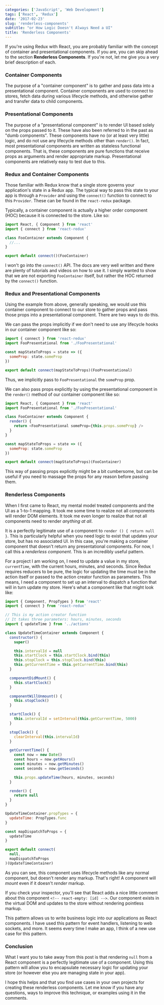 ```yaml
---
categories: ['JavaScript', 'Web Development']
tags: ['React', 'Redux']
date: '2017-02-23'
slug: 'renderless-components'
subtitle: "or How Logic Doesn't Always Need a UI"
title: 'Renderless Components'
---
```


If you're using Redux with React, you are probably familiar with the concept of container and presentational components. If you are, you can skip ahead to the section **Renderless Components**. If you're not, let me give you a very brief description of each.

### Container Components

The purpose of a "container component" is to gather and pass data into a presentational component. Container components are used to connect to stores, fetch data during various lifecycle methods, and otherwise gather and transfer data to child components.

### Presentational Components

The purpose of a "presentational component" is to render UI based solely on the props passed to it. These have also been referred to in the past as "dumb components". These components have no (or at least very little) logic, and do not use any lifecycle methods other than `render()`. In fact, most presentational components are written as stateless functional components. That is, these components are pure functions that receive props as arguments and render appropriate markup. Presentational components are relatively easy to test due to this.

### Redux and Container Components

Those familiar with Redux know that a single store governs your application's state in a Redux app. The typical way to pass this state to your app is through a `Provider` and using the `connect()` function to connect to this `Provider`. These can be found in the `react-redux` package.

Typically, a container component is actually a higher order component (HOC) because it is connected to the store. Like so:

```javascript
import React, { Component } from 'react'
import { connect } from 'react-redux'

class FooContainer extends Component {
  //...
}

export default connect()(FooContainer)
```

I won't go into the `connect()` API. The docs are very well written and there are plenty of tutorials and videos on how to use it. I simply wanted to show that we are not exporting `FooContainer` itself, but rather the HOC returned by the `connect()` function.

### Redux and Presentational Components

Using the example from above, generally speaking, we would use this container component to connect to our store to gather props and pass those props into a presentational component. There are two ways to do this.

We can pass the props implicitly if we don't need to use any lifecycle hooks in our container component like so:

```javascript
import { connect } from 'react-redux'
import FooPresentational from './FooPresentational'

const mapStateToProps = state => ({
  someProp: state.someProp
})

export default connect(mapStateToProps)(FooPresentational)
```

Thus, we implicitly pass to `FooPresentational` the `someProp` prop.

We can also pass props explicitly by using the presentational component in the `render()` method of our container component like so:

```javascript
import React, { Component } from 'react'
import FooPresentational from './FooPresentational'

class FooContainer extends Component {
  render() {
    return <FooPresentational someProp={this.props.someProp} />
  }
}

const mapStateToProps = state => ({
  someProp: state.someProp
})

export default connect(mapStateToProps)(FooContainer)
```

This way of passing props explicitly might be a bit cumbersome, but can be useful if you need to massage the props for any reason before passing them.

### Renderless Components

When I first came to React, my mental model treated components and the UI as a 1-to-1 mapping. It took me some time to realize not all components will render DOM elements. It took me even longer to realize that not all components need to render _anything at all_.

It is a perfectly legitimate use of a component to `render () { return null }`. This is particularly helpful when you need logic to exist that updates your store, but has no associated UI. In this case, you're making a container component that doesn't return any presentational components. For now, I call this a _renderless component_. This is an incredibly useful pattern.

For a project I am working on, I need to update a value in my store, `currentTime`, with the current hours, minutes, and seconds. Since Redux requires reducers to be pure, the logic for updating the time must be in the action itself or passed to the action creator function as parameters. This means, I need a component to set up an interval to dispatch a function that will in turn update my store. Here's what a component like that might look like:

```javascript
import { Component, PropTypes } from 'react'
import { connect } from 'react-redux'

// This is my action creator function
// It takes three parameters: hours, minutes, seconds
import { updateTime } from '../actions'

class UpdateTimeContainer extends Component {
  constructor() {
    super()

    this.intervalId = null
    this.startClock = this.startClock.bind(this)
    this.stopClock = this.stopClock.bind(this)
    this.getCurrentTime = this.getCurrentTime.bind(this)
  }

  componentDidMount() {
    this.startClock()
  }

  componentWillUnmount() {
    this.stopClock()
  }

  startClock() {
    this.intervalId = setInterval(this.getCurrentTime, 5000)
  }

  stopClock() {
    clearInterval(this.intervalId)
  }

  getCurrentTime() {
    const now = new Date()
    const hours = now.getHours()
    const minutes = now.getMinutes()
    const seconds = now.getSeconds()

    this.props.updateTime(hours, minutes, seconds)
  }

  render() {
    return null
  }
}

UpdateTimeContainer.propTypes = {
  updateTime: PropTypes.func
}

const mapDispatchToProps = {
  updateTime
}

export default connect(
  null,
  mapDispatchToProps
)(UpdateTimeContainer)
```

As you can see, this component uses lifecycle methods like any normal component, but doesn't render any markup. That's right! A component will _mount_ even if it doesn't _render_ markup.

If you check your inspector, you'll see that React adds a nice little comment about this component `<!-- react-empty: [id] -->`. Our component exists in the virtual DOM and updates to the store without rendering pointless markup.

This pattern allows us to write business logic into our applications as React components. I have used this pattern for event handlers, listening to web sockets, and more. It seems every time I make an app, I think of a new use case for this pattern.

### Conclusion

What I want you to take away from this post is that rendering `null` from a React component is a perfectly legitimate use of a component. Using this pattern will allow you to encapsulate necessary logic for updating your store (or however else you are managing state in your app).

I hope this helps and that you find use cases in your own projects for creating these renderless components. Let me know if you have any questions, ways to improve this technique, or examples using it in the comments.
